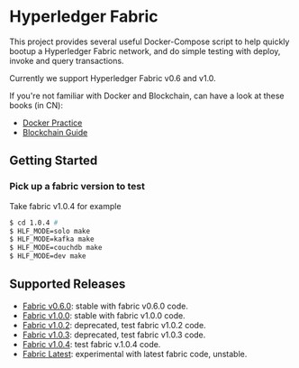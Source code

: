 # Hyperledger Fabric

This project provides several useful Docker-Compose script to help quickly bootup a Hyperledger Fabric network, and do simple testing with deploy, invoke and query transactions.

Currently we support Hyperledger Fabric v0.6 and v1.0.

If you're not familiar with Docker and Blockchain, can have a look at these books (in CN):

* [Docker Practice](https://github.com/yeasy/docker_practice)
* [Blockchain Guide](https://github.com/yeasy/blockchain_guide)


## Getting Started

### Pick up a fabric version to test

Take fabric v1.0.4 for example

```bash
$ cd 1.0.4 #
$ HLF_MODE=solo make
$ HLF_MODE=kafka make
$ HLF_MODE=couchdb make
$ HLF_MODE=dev make
```

## Supported Releases

* [Fabric v0.6.0](0.6.0/): stable with fabric v0.6.0 code.
* [Fabric v1.0.0](1.0.0/): stable with fabric v1.0.0 code.
* [Fabric v1.0.2](1.0.2/): deprecated, test fabric v1.0.2 code.
* [Fabric v1.0.3](1.0.3/): deprecated, test fabric v1.0.3 code.
* [Fabric v1.0.4](1.0.4/): test fabric v.1.0.4 code.
* [Fabric Latest](latest/): experimental with latest fabric code, unstable.

